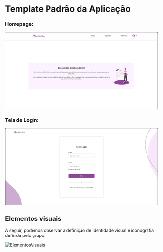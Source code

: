 # Template Padrão da Aplicação

### Homepage:
![Home](https://github.com/ICEI-PUC-Minas-PMV-ADS/pmv-ads-2023-2-e4-proj-dad-t2-medmulher/blob/main/docs/img/Home.jpeg)

### Tela de Login:
![Login](https://github.com/ICEI-PUC-Minas-PMV-ADS/pmv-ads-2023-2-e4-proj-dad-t2-medmulher/blob/main/docs/img/Login.jpg)

## Elementos visuais
A seguir, podemos observar a definição de identidade visual e iconografia definida pelo grupo.

![ElementosVisuais](https://github.com/ICEI-PUC-Minas-PMV-ADS/pmv-ads-2023-1-e3-proj-mov-t2-sebo-e3/assets/89920953/7892d470-25bf-40b2-b5fb-4522ce409c24)
